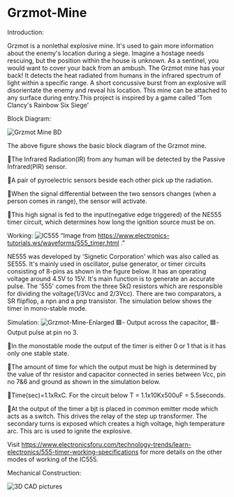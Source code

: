# Grzmot-Mine
Introduction:

Grzmot is a nonlethal explosive mine. It's used to gain more information about the enemy's location during a siege. Imagine a hostage needs rescuing, but the position within the house is unknown. As a sentinel, you would want to cover your back from an ambush. The Grzmot mine has your back! It detects the heat radiated from humans in the infrared spectrum of light within a specific range. A short concussive burst from an explosive will disorientate the enemy and reveal his location. This mine can be attached to any surface during entry.This project is inspired by a game called 'Tom Clancy's Rainbow Six Siege'

Block Diagram:

 ![Grzmot Mine BD](https://user-images.githubusercontent.com/61559101/133403329-3741a4fc-66f9-48f4-8670-c9748fe78384.gif)

 The above figure shows the basic block diagram of the Grzmot mine. 
 
🔺The Infrared Radiation(IR) from any human will be detected by the Passive Infrared(PIR) sensor.

🔺A pair of pyroelectric sensors beside each other pick up the radiation.

🔺When the signal differential between the two sensors changes (when a person comes in range), the sensor will activate.

🔺This high signal is fed to the input(negative edge triggered) of the NE555 timer circuit, which determines how long the ignition source must be on.

Working:
 ![IC555](https://user-images.githubusercontent.com/61559101/134848590-44b1dce3-3aee-42d4-b397-8f90ec5028e4.PNG)
“Image from https://www.electronics-tutorials.ws/waveforms/555_timer.html .”

NE555 was developed by 'Signetic Corporation' which was also called as SE555. It's mainly used in oscillator, pulse generator, or timer circuits consisting of 8-pins as shown in the figure below. It has an operating voltage around 4.5V to 15V. It's main function is to generate an accurate pulse. The '555' comes from the three 5kΩ resistors which are responsible for dividing the voltage(1/3Vcc and 2/3Vcc). There are two comparators, a SR flipflop, a npn and a pnp transistor. The simulation below shows the timer in mono-stable mode. 

Simulation:
![Grzmot-Mine-Enlarged](https://user-images.githubusercontent.com/61559101/134760760-1178e263-dc88-4f69-9be4-3c72e65a9a80.gif)
🟩- Output across the capacitor, 🟦- Output pulse at pin no 3.

🔺In the monostable mode the output of the timer is either 0 or 1 that is it has only one stable state.

🔺The amount of time for which the output must be high is determined by the value of thr resistor and capacitor connected in         series between Vcc, pin no 7&6 and ground as shown in the simulation below.

🔺Time(sec)=1.1xRxC. For the circuit below T = 1.1x10Kx500uF = 5.5seconds.

🔺At the output of the timer a bjt is placed in common emitter mode which acts as a switch. This drives the relay of the step up     transformer. The secondary turns is exposed which creates a high voltage, high temperature arc. This arc is used to ignite the     explosive. 

Visit https://www.electronicsforu.com/technology-trends/learn-electronics/555-timer-working-specifications for more details on the other modes of working of the IC555.

Mechanical Construction:

![3D CAD pictures](https://user-images.githubusercontent.com/61559101/134858967-0b48f912-5688-4491-9ded-ecdf60b09c1a.PNG)





